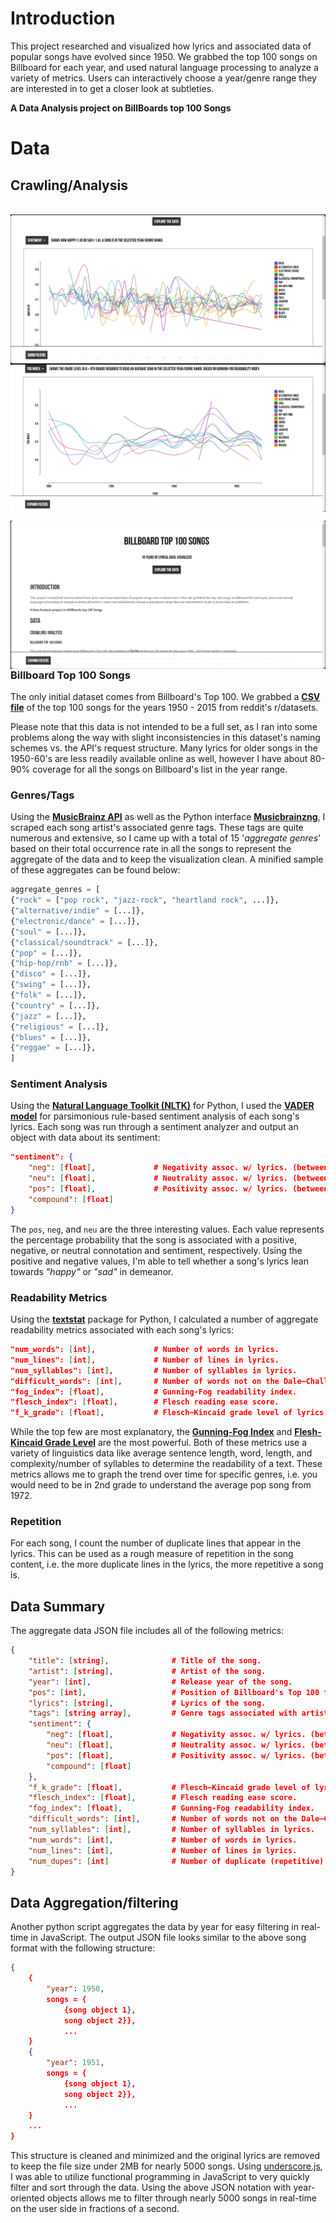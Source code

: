 # Introduction

This project researched and visualized how lyrics and associated data of popular songs have evolved since 1950. We grabbed the top 100 songs on Billboard for each year, and used natural language processing to analyze a variety of metrics. Users can interactively choose a year/genre range they are interested in to get a closer look at subtleties.

**A Data Analysis project on BillBoards top 100 Songs**

# Data

## Crawling/Analysis
<div class="container">
    <p>&nbsp;<img align="left" src="https://github.com/Saurabh7Goku/Billboard-Analysis/blob/main/Snap1.png" alt="SnapShot 1" /></p>
    <p><img align="center" src="https://github.com/Saurabh7Goku/Billboard-Analysis/blob/main/Snap3.png" alt="SnapShot 2" /></p>
    <p><img align="right" src="https://github.com/Saurabh7Goku/Billboard-Analysis/blob/main/Snap2.png" alt="SnapShot 3" /></p>
</div>


### Billboard Top 100 Songs

The only initial dataset comes from Billboard's Top 100. We grabbed a [**CSV file**](http://ryanrishi.com/files/billboard-top-100-1950-2015.tar.gz) of the top 100 songs for the years 1950 - 2015 from reddit's r/datasets.

Please note that this data is not intended to be a full set, as I ran into some problems along the way with slight inconsistencies in this dataset's naming schemes vs. the API's request structure. Many lyrics for older songs in the 1950-60's are less readily available online as well, however I have about 80-90% coverage for all the songs on Billboard's list in the year range.

### Genres/Tags

Using the [**MusicBrainz API**](https://beta.musicbrainz.org) as well as the Python interface [**Musicbrainzng**](https://github.com/alastair/python-musicbrainzngs), I scraped each song artist's associated genre tags. These tags are quite numerous and extensive, so I came up with a total of 15 '*aggregate genres*' based on their total occurrence rate in all the songs to represent the aggregate of the data and to keep the visualization clean. A minified sample of these aggregates can be found below:

```python
aggregate_genres = [
{"rock" = ["pop rock", "jazz-rock", "heartland rock", ...]},
{"alternative/indie" = [...]},
{"electronic/dance" = [...]},
{"soul" = [...]},
{"classical/soundtrack" = [...]},
{"pop" = [...]},
{"hip-hop/rnb" = [...]},
{"disco" = [...]},
{"swing" = [...]},
{"folk" = [...]},
{"country" = [...]},
{"jazz" = [...]},
{"religious" = [...]},
{"blues" = [...]},
{"reggae" = [...]},
]
```

### Sentiment Analysis

Using the [**Natural Language Toolkit (NLTK)**](http://www.nltk.org/) for Python, I used the [**VADER model**](http://comp.social.gatech.edu/papers/icwsm14.vader.hutto.pdf) for parsimonious rule-based sentiment analysis of each song's lyrics. Each song was run through a sentiment analyzer and output an object with data about its sentiment:

```json
"sentiment": {
    "neg": [float],             # Negativity assoc. w/ lyrics. (between 0-1 inclusive, 1 being 100% negative).
    "neu": [float],             # Neutrality assoc. w/ lyrics. (between 0-1 inclusive, 1 being 100% neutral).
    "pos": [float],             # Positivity assoc. w/ lyrics. (between 0-1 inclusive, 1 being 100% positive).
    "compound": [float]
}
```

The `pos`, `neg`, and `neu` are the three interesting values. Each value represents the percentage probability that the song is associated with a positive, negative, or neutral connotation and sentiment, respectively. Using the positive and negative values, I'm able to tell whether a song's lyrics lean towards *"happy"* or *"sad"* in demeanor.

### Readability Metrics

Using the [**textstat**](https://github.com/shivam5992/textstat) package for Python, I calculated a number of aggregate readability metrics associated with each song's lyrics:

```json
"num_words": [int],             # Number of words in lyrics.
"num_lines": [int],             # Number of lines in lyrics.
"num_syllables": [int],         # Number of syllables in lyrics.
"difficult_words": [int],       # Number of words not on the Dale–Chall "easy" word list.
"fog_index": [float],           # Gunning-Fog readability index.
"flesch_index": [float],        # Flesch reading ease score.
"f_k_grade": [float],           # Flesch–Kincaid grade level of lyrics.
```

While the top few are most explanatory, the [**Gunning-Fog Index**](https://en.wikipedia.org/wiki/Gunning_fog_index) and [**Flesh-Kincaid Grade Level**](https://en.wikipedia.org/wiki/Flesch%E2%80%93Kincaid_readability_tests#Flesch.E2.80.93Kincaid_grade_level) are the most powerful. Both of these metrics use a variety of linguistics data like average sentence length, word, length, and complexity/number of syllables to determine the readability of a text. These metrics allows me to graph the trend over time for specific genres, i.e. you would need to be in 2nd grade to understand the average pop song from 1972.

### Repetition

For each song, I count the number of duplicate lines that appear in the lyrics. This can be used as a rough measure of repetition in the song content, i.e. the more duplicate lines in the lyrics, the more repetitive a song is.

## Data Summary

The aggregate data JSON file includes all of the following metrics:

```json
{
    "title": [string],              # Title of the song.       
    "artist": [string],             # Artist of the song.
    "year": [int],                  # Release year of the song.
    "pos": [int],                   # Position of Billboard's Top 100 for year [year].
    "lyrics": [string],             # Lyrics of the song.
    "tags": [string array],         # Genre tags associated with artist of the song.
    "sentiment": {
        "neg": [float],             # Negativity assoc. w/ lyrics. (between 0-1 inclusive, 1 being 100% negative).
        "neu": [float],             # Neutrality assoc. w/ lyrics. (between 0-1 inclusive, 1 being 100% neutral).
        "pos": [float],             # Positivity assoc. w/ lyrics. (between 0-1 inclusive, 1 being 100% positive).
        "compound": [float]
    },
    "f_k_grade": [float],           # Flesch–Kincaid grade level of lyrics.
    "flesch_index": [float],        # Flesch reading ease score.
    "fog_index": [float],           # Gunning-Fog readability index.
    "difficult_words": [int],       # Number of words not on the Dale–Chall "easy" word list.
    "num_syllables": [int],         # Number of syllables in lyrics.
    "num_words": [int],             # Number of words in lyrics.
    "num_lines": [int],             # Number of lines in lyrics.
    "num_dupes": [int]              # Number of duplicate (repetitive) lines in lyrics.
}
```

## Data Aggregation/filtering

Another python script aggregates the data by year for easy filtering in real-time in JavaScript. The output JSON file looks similar to the above song format with the following structure:

```json
{
    {
        "year": 1950,
        songs = {
            {song object 1},
            song object 2}},
            ...
    }
    {
        "year": 1951,
        songs = {
            {song object 1},
            song object 2}},
            ...
    }
    ...
}
```

This structure is cleaned and minimized and the original lyrics are removed to keep the file size under 2MB for nearly 5000 songs. Using [underscore.js](http://underscorejs.org/), I was able to utilize functional programming in JavaScript to very quickly filter and sort through the data. Using the above JSON notation with year-oriented objects allows me to filter through nearly 5000 songs in real-time on the user side in fractions of a second.
